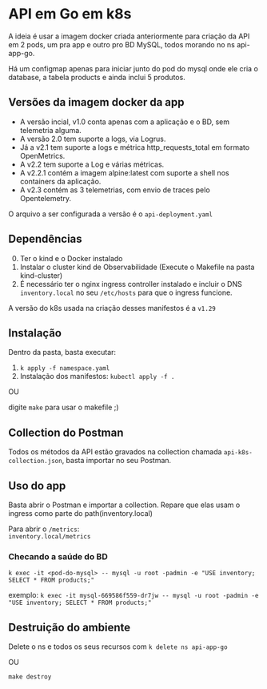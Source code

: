 # API em Go em k8s

A ideia é usar a imagem docker criada anteriormente para criação da API em 2 pods, um pra app e outro pro BD MySQL, todos morando no ns api-app-go.

Há um configmap apenas para iniciar junto do pod do mysql onde ele cria o database, a tabela products e ainda inclui 5 produtos.

## Versões da imagem docker da app
- A versão incial, v1.0 conta apenas com a aplicação e o BD, sem telemetria alguma.
- A versão 2.0 tem suporte a logs, via Logrus.
- Já a v2.1 tem suporte a logs e métrica http_requests_total em formato OpenMetrics.
- A v2.2 tem suporte a Log e várias métricas.
- A v2.2.1 contém a imagem alpine:latest com suporte a shell nos containers da aplicação.
- A v2.3 contém as 3 telemetrias, com envio de traces pelo Opentelemetry.


O arquivo a ser configurada a versão é o `api-deployment.yaml`

## Dependências
0. Ter o kind e o Docker instalado
1. Instalar o cluster kind de Observabilidade (Execute o Makefile na pasta kind-cluster)
2. É necessário ter o nginx ingress controller instalado e incluir o DNS `inventory.local` no seu `/etc/hosts` para que o ingress funcione.

A versão do k8s usada na criação desses manifestos é a `v1.29`

## Instalação
Dentro da pasta, basta executar:
1. `k apply -f namespace.yaml`
2. Instalação dos manifestos: `kubectl apply -f .`

OU

digite `make` para usar o makefile ;)

## Collection do Postman
Todos os métodos da API estão gravados na collection chamada `api-k8s-collection.json`, basta importar no seu Postman.

## Uso do app
Basta abrir o Postman e importar a collection.
Repare que elas usam o ingress como parte do path(inventory.local)

Para abrir o `/metrics`:  
`inventory.local/metrics`

### Checando a saúde do BD
`k exec -it <pod-do-mysql> -- mysql -u root -padmin -e "USE inventory; SELECT * FROM products;"`

exemplo: `k exec -it mysql-669586f559-dr7jw -- mysql -u root -padmin -e "USE inventory; SELECT * FROM products;"`

## Destruição do ambiente
Delete o ns e todos os seus recursos com `k delete ns api-app-go`

OU

`make destroy`
